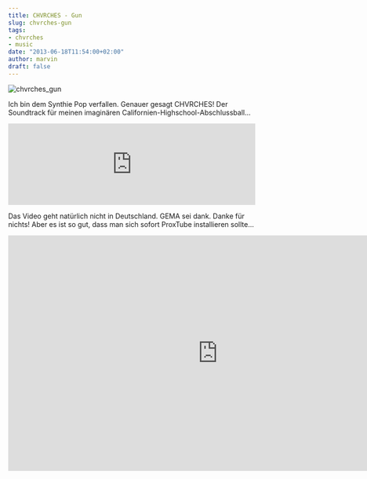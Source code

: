 ```yaml
---
title: CHVRCHES - Gun
slug: chvrches-gun
tags:
- chvrches
- music
date: "2013-06-18T11:54:00+02:00"
author: marvin
draft: false
---
```

![chvrches_gun](/images/chvrches_gun.jpg)

Ich bin dem Synthie Pop verfallen. Genauer gesagt CHVRCHES! Der
Soundtrack für meinen imaginären Californien-Highschool-Abschlussball...

<iframe width="100%" height="166" scrolling="no" frameborder="no" src="https://w.soundcloud.com/player/?url=http%3A%2F%2Fapi.soundcloud.com%2Ftracks%2F94123129"></iframe>

Das Video geht natürlich nicht in Deutschland. GEMA sei dank. Danke für
nichts! Aber es ist so gut, dass man sich sofort ProxTube installieren
sollte...

<iframe width="853" height="480" src="http://www.youtube.com/embed/ktoaj1IpTbw" frameborder="0" allowfullscreen></iframe>
